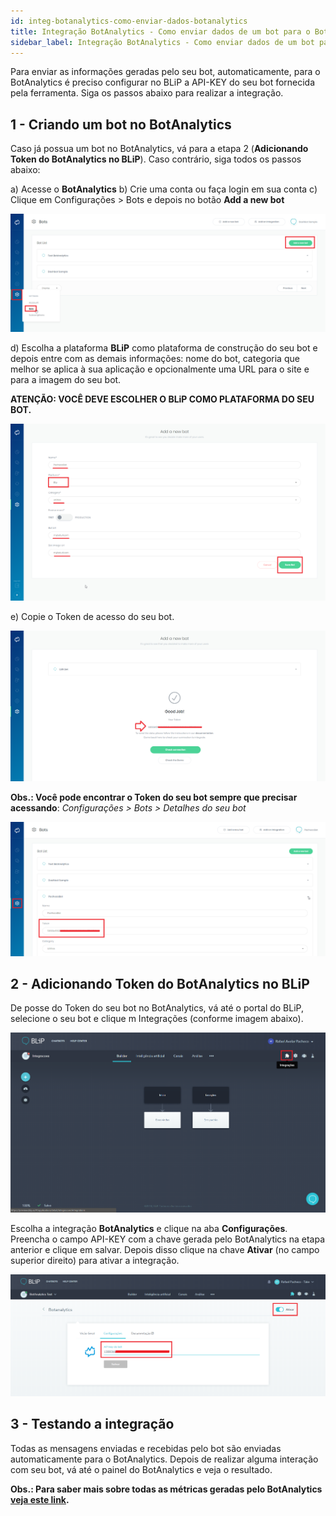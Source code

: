 ```yaml
---
id: integ-botanalytics-como-enviar-dados-botanalytics
title: Integração BotAnalytics - Como enviar dados de um bot para o BotAnalytics?
sidebar_label: Integração BotAnalytics - Como enviar dados de um bot para o BotAnalytics?
---
```


Para enviar as informações geradas pelo seu bot, automaticamente, para o BotAnalytics é preciso configurar no BLiP a API-KEY do seu bot fornecida pela ferramenta. Siga os passos abaixo para realizar a integração.

## 1 - Criando um bot no BotAnalytics

Caso já possua um bot no BotAnalytics, vá para a etapa 2 (**Adicionando Token do BotAnalytics no BLiP**). Caso contrário, siga todos os passos abaixo:

a) Acesse o **BotAnalytics**
b) Crie uma conta ou faça login em sua conta
c) Clique em Configurações > Bots e depois no botão **Add a new bot**

![Add a new bot - BotAnalytics](../../assets/practice/integrations/integ-botanalytics-como-enviar-dados-botanalytics-1.png)<br>

d) Escolha a plataforma **BLiP** como plataforma de construção do seu bot e depois entre com as demais informações: nome do bot, categoria que melhor se aplica à sua aplicação e opcionalmente uma URL para o site e para a imagem do seu bot.

**ATENÇÃO: VOCÊ DEVE ESCOLHER O BLiP COMO PLATAFORMA DO SEU BOT.**

![Informando BLiP como plataforma](../../assets/practice/integrations/integ-botanalytics-como-enviar-dados-botanalytics-2.png)<br>

e) Copie o Token de acesso do seu bot.

![Token de acesso do Bot](../../assets/practice/integrations/integ-botanalytics-como-enviar-dados-botanalytics-3.png)<br>

**Obs.: Você pode encontrar o Token do seu bot sempre que precisar acessando**: *Configurações > Bots > Detalhes do seu bot*

![Acessando informação de Token de acesso](../../assets/practice/integrations/integ-botanalytics-como-enviar-dados-botanalytics-4.png)<br>

## 2 - Adicionando Token do BotAnalytics no BLiP

De posse do Token do seu bot no BotAnalytics, vá até o portal do BLiP, selecione o seu bot e clique m Integrações (conforme imagem abaixo).

![Menu integrações BLiP](../../assets/practice/integrations/integ-botanalytics-como-enviar-dados-botanalytics-5.png)<br>

Escolha a integração **BotAnalytics** e clique na aba **Configurações**. Preencha o campo API-KEY com a chave gerada pelo BotAnalytics na etapa anterior e clique em salvar. Depois disso clique na chave **Ativar** (no campo superior direito) para ativar a integração.

![Integração com BotAnalytics](../../assets/practice/integrations/integ-botanalytics-como-enviar-dados-botanalytics-6.png)<br>

## 3 - Testando a integração

Todas as mensagens enviadas e recebidas pelo bot são enviadas automaticamente para o BotAnalytics. Depois de realizar alguma interação com seu bot, vá até o painel do BotAnalytics e veja o resultado.

**Obs.: Para saber mais sobre todas as métricas geradas pelo BotAnalytics [veja este link](http://help.botanalytics.co/).**